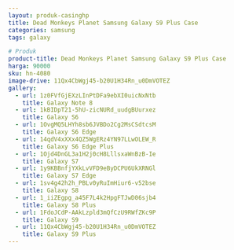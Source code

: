 ```yaml
---
layout: produk-casinghp
title: Dead Monkeys Planet Samsung Galaxy S9 Plus Case
categories: samsung
tags: galaxy

# Produk
product-title: Dead Monkeys Planet Samsung Galaxy S9 Plus Case
harga: 90000
sku: hn-4080
image-drive: 11Qx4CbWgj45-b20U1H34Rn_u0DmVOTEZ
gallery:
  - url: 1z0FVfGjEXzLInPtDFa9ebXI0uicNxNtb
    title: Galaxy Note 8
  - url: 1kBIDpT21-5hU-zicNURd_uudgBUurxez
    title: Galaxy S6
  - url: 1OvgMQ5LHYh8sb6JVBDo2Cg2MsCSdtcsM
    title: Galaxy S6 Edge
  - url: 14qdV4xXXx4QZ5WgERz4YN97LLwOLEW_R
    title: Galaxy S6 Edge Plus
  - url: 1Ojd4DnGL3a1H2j0cH8LllsxaWnBzB-Ie
    title: Galaxy S7
  - url: 1y9KBBnfjYXkLvVFD9eByDCPU6UkXRNGl
    title: Galaxy S7 Edge
  - url: 1sv4g42h2h_PBLv0yRuImHiur6-v52bse
    title: Galaxy S8
  - url: 1_iiZEgpg_a45F7L4k2HpgFTJwD06sjb4
    title: Galaxy S8 Plus
  - url: 1FdoJCdP-AAkLzpld3mQfCzU9RWfZKc9P
    title: Galaxy S9
  - url: 11Qx4CbWgj45-b20U1H34Rn_u0DmVOTEZ
    title: Galaxy S9 Plus
---
```

